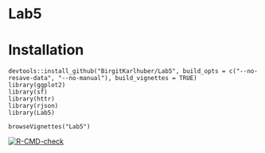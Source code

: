 # Lab5

# Installation

```
devtools::install_github("BirgitKarlhuber/Lab5", build_opts = c("--no-resave-data", "--no-manual"), build_vignettes = TRUE)
library(ggplot2)
library(sf)
library(httr)
library(rjson)
library(Lab5)

browseVignettes("Lab5")
```

[![R-CMD-check](https://github.com/BirgitKarlhuber/Lab4/actions/workflows/R-CMD-check.yaml/badge.svg)](https://github.com/BirgitKarlhuber/Lab5/actions/workflows/R-CMD-check.yaml)


